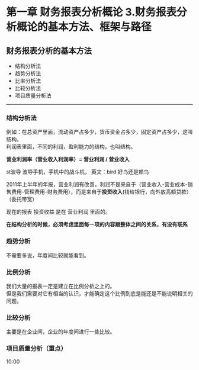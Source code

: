 # 第一章 财务报表分析概论 3.财务报表分析概论的基本方法、框架与路径

## 财务报表分析的基本方法

- 结构分析法  
- 趋势分析法  
- 比率分析法  
- 比较分析法  
- 项目质量分析法  

--------

### 结构分析法

例如：在总资产里面，流动资产占多少，货币资金占多少，固定资产占多少，这叫结构。  
利润表里面，不同的利润，盈利能力的结构，也叫结构。  

**营业利润率（营业收入利润率）= 营业利润 / 营业收入**

st波导 波导手机，手机中的战斗机， 英文：bird 好鸟还是赖鸟  

2011年上半年的年报，营业利润有改善，利润不是来自于（营业收入-营业成本-销售费用-管理费用-财务费用），而是来自于**投资收入**(钱给银行，向外放高额贷款）（委托带宽）  

现在的报表 投资收益 是在 营业利润 里面的。  

**在结构分析的时候，必须考虑里面每一项的内容跟整体之间的关系，有没有联系**  

### 趋势分析

不需要多说，年度间比较就能看到。  

### 比例分析

我们大量的报表一定是建立在比例分析之上的。  
但是我们需要对它有相当的认识，才能确定这个比例到底是能还是不能说明相关的问题。  

### 比较分析

主要是在企业间，企业的年度间进行一些比较。

### 项目质量分析（重点）

10:00




















